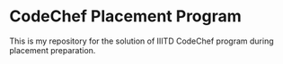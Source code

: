 # CodeChef Placement Program

This is my repository for the solution of IIITD CodeChef program during placement preparation.
